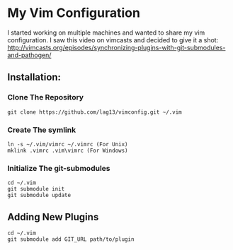 My Vim Configuration
====================

I started working on multiple machines and wanted to share my vim
configuration. I saw this video on vimcasts and decided to give it a shot:
http://vimcasts.org/episodes/synchronizing-plugins-with-git-submodules-and-pathogen/

Installation:
-------------
    
### Clone The Repository

    git clone https://github.com/lag13/vimconfig.git ~/.vim

### Create The symlink

    ln -s ~/.vim/vimrc ~/.vimrc (For Unix)
    mklink .vimrc .vim\vimrc (For Windows)

### Initialize The git-submodules

    cd ~/.vim
    git submodule init
    git submodule update

Adding New Plugins
------------------

    cd ~/.vim
    git submodule add GIT_URL path/to/plugin


